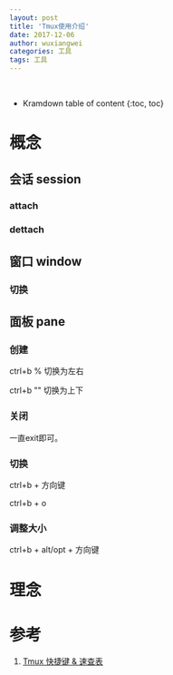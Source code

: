 ```yaml
---
layout: post
title: 'Tmux使用介绍'
date: 2017-12-06
author: wuxiangwei
categories: 工具
tags: 工具
---
```

<br>

* Kramdown table of content
{:toc, toc}

# 概念 #

## 会话 session ##

### attach  ###
### dettach  ###

## 窗口 window ##

### 切换 ###


## 面板 pane ##

### 创建 ###

ctrl+b % 切换为左右

ctrl+b "" 切换为上下

### 关闭 ###

一直exit即可。

### 切换 ###

ctrl+b + 方向键

ctrl+b + o

### 调整大小 ###

ctrl+b + alt/opt + 方向键


# 理念 #

# 参考 #

1. [Tmux 快捷键 & 速查表](https://gist.github.com/ryerh/14b7c24dfd623ef8edc7#file-tmux-cheatsheet-markdown)



